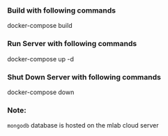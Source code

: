 ### Build with following commands
docker-compose build

### Run Server with following commands
docker-compose up -d

### Shut Down Server with following commands
docker-compose down

### Note:
`mongodb` database is hosted on the mlab cloud server